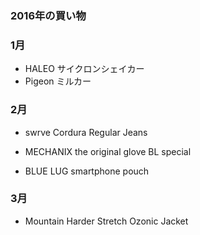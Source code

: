 ### 2016年の買い物

### 1月

- HALEO サイクロンシェイカー
- Pigeon ミルカー

### 2月

- swrve Cordura Regular Jeans


- MECHANIX  the original glove BL special

- BLUE LUG smartphone pouch


### 3月

- Mountain Harder Stretch Ozonic Jacket
